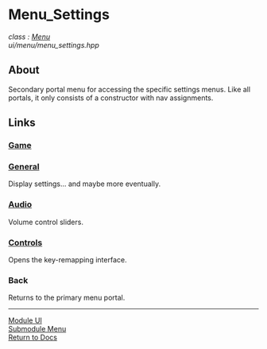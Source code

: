 # Menu_Settings
*class : [Menu](menu.md)*  
*ui/menu/menu_settings.hpp*

## About
Secondary portal menu for accessing the specific settings menus. Like all portals, it only consists of a constructor with nav assignments.

## Links

### [Game](menu_settings_game.md)

### [General](menu_settings_general.md)
Display settings... and maybe more eventually.

### [Audio](menu_settings_audio.md)
Volume control sliders.

### [Controls](menu_settings_keymapper.md)
Opens the key-remapping interface.

### Back
Returns to the primary menu portal.

---

[Module UI](../ui.md)  
[Submodule Menu](menu.md)  
[Return to Docs](../../docs.md)